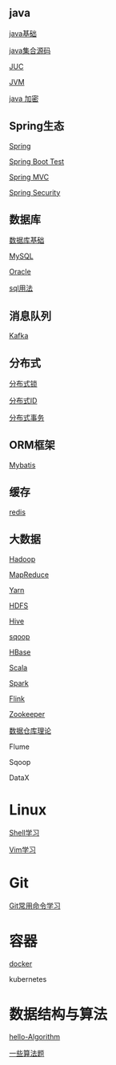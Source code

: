 ## java

[java基础](javaBasicKnowledge/basic)

[java集合源码](javaBasicKnowledge/collectionSourceReading)

[JUC](javaBasicKnowledge/juc)

[JVM](javaBasicKnowledge/jvm)

[java 加密](javaBasicKnowledge/javaEncryption)

## Spring生态
[Spring](spring-ecosystem/spring)

[Spring Boot Test](spring-ecosystem/spring-boot-test)

[Spring MVC](spring-ecosystem/spring-mvc)

[Spring Security](spring-ecosystem/spring-security)

## 数据库
[数据库基础](db/basic)

[MySQL](db/mysql)

[Oracle](db/oracle)

[sql用法](db/sql)

## 消息队列

[Kafka](messageQueue/kafka)

## 分布式

[分布式锁](distributedSolutions/第01节%20分布式锁解决方案.md)

[分布式ID](distributedSolutions/第02节%20分布式ID解决方案.md)

[分布式事务](distributedSolutions/第03节%20分布式事务解决方案.md)

## ORM框架
[Mybatis](mybatis)

## 缓存

[redis](redis)

## 大数据

[Hadoop](bigData/hadoop)

[MapReduce](bigData/mapReduce)

[Yarn](bigData/yarn)

[HDFS](bigData/hdfs)

[Hive](bigData/hive)

[sqoop](bigData/sqoop)

[HBase](bigData/hbase)

[Scala](bigData/scala)

[Spark](bigData/spark)

[Flink](bigData/flink)

[Zookeeper](bigData/zookeeper)

[数据仓库理论](bigData/dataWarehouse)

Flume

Sqoop

DataX

# Linux

[Shell学习](linux/第01节%20Linux%20shell脚本学习.md)

[Vim学习](linux/第02节%20VIM编辑器学习.md)

# Git

[Git常用命令学习](git/第01节%20Git%20常用命令及使用详解.md)

# 容器

[docker](containerization/docker)

kubernetes

# 数据结构与算法

[hello-Algorithm](algorithm/helloAlgorithm)

[一些算法题](algorithm/details)
